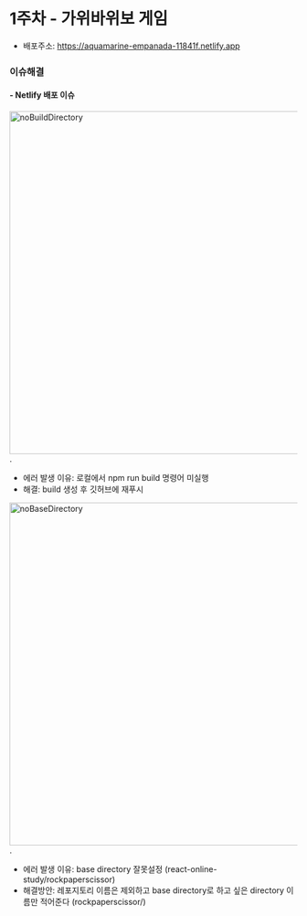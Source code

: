 # 1주차 - 가위바위보 게임

- 배포주소: https://aquamarine-empanada-11841f.netlify.app

### 이슈해결

#### - Netlify 배포 이슈

<img width="600" height=auto alt="noBuildDirectory" src="https://github.com/user-attachments/assets/678fab27-8d38-4b4c-bd90-5c7bb7c2b3a2">.

- 에러 발생 이유: 로컬에서 npm run build 명령어 미실행
- 해결: build 생성 후 깃허브에 재푸시

<img width="600" height=auto  alt="noBaseDirectory" src="https://github.com/user-attachments/assets/53544a9a-8d96-4269-89a3-9fc6d3fa3e19">.

- 에러 발생 이유: base directory 잘못설정 (react-online-study/rockpaperscissor)
- 해결방안: 레포지토리 이름은 제외하고 base directory로 하고 싶은 directory 이름만 적어준다 (rockpaperscissor/)
